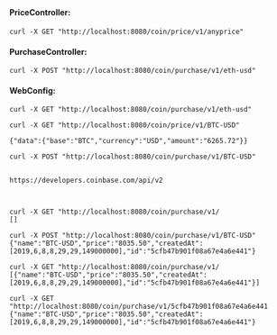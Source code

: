 
##

#### PriceController:

    curl -X GET "http://localhost:8080/coin/price/v1/anyprice"

#### PurchaseController:

    curl -X POST "http://localhost:8080/coin/purchase/v1/eth-usd"

#### WebConfig:

    curl -X GET "http://localhost:8080/coin/purchase/v1/eth-usd"

    curl -X GET "http://localhost:8080/coin/price/v1/BTC-USD"
    
    {"data":{"base":"BTC","currency":"USD","amount":"6265.72"}}

    curl -X POST "http://localhost:8080/coin/purchase/v1/BTC-USD"


    https://developers.coinbase.com/api/v2



    curl -X GET "http://localhost:8080/coin/purchase/v1/
    []

    curl -X POST "http://localhost:8080/coin/purchase/v1/BTC-USD"
    {"name":"BTC-USD","price":"8035.50","createdAt":[2019,6,8,8,29,29,149000000],"id":"5cfb47b901f08a67e4a6e441"}

    curl -X GET "http://localhost:8080/coin/purchase/v1/
    [{"name":"BTC-USD","price":"8035.50","createdAt":[2019,6,8,8,29,29,149000000],"id":"5cfb47b901f08a67e4a6e441"}]

    curl -X GET "http://localhost:8080/coin/purchase/v1/5cfb47b901f08a67e4a6e441
    {"name":"BTC-USD","price":"8035.50","createdAt":[2019,6,8,8,29,29,149000000],"id":"5cfb47b901f08a67e4a6e441"}
    
    